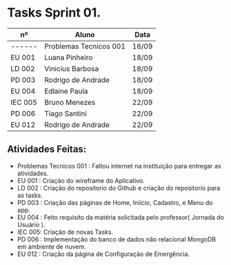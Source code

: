 # Tasks Sprint 01.

   
| nº      | Aluno            | Data     |
|---------|------------------|----------|
| ------  |  Problemas Tecnicos 001  | 16/09    |
| EU 001  |  Luana Pinheiro  | 18/09    |
| LD 002  |  Vinicius Barbosa| 18/09    |
| PD 003  |  Rodrigo de Andrade | 18/09 |
| EU 004  |  Edlaine Paula | 18/09  |
| IEC 005 |  Bruno Menezes | 22/09 |
| PD 006  |  Tiago Santini | 22/09  |
| EU 012  |  Rodrigo de Andrade | 22/09 |

<h2>
  Atividades Feitas:
</h2>

- Problemas Tecnicos 001 : Faltou internet na instituição para entregar as atividades.
- EU 001 : Criação do wireframe do Aplicativo.
- LD 002 : Criação do repositorio do Github e criação do repositorio para as tasks.
- PD 003 : Criação das páginas de Home, Iniício, Cadastro, e Menu do app.
- EU 004 : Feito requisito da matéria solicitada pelo professor( Jornada do Usuário ).
- IEC 005: Criação de novas Tasks.
- PD 006 : Implementação do banco de dados não relacional MongoDB em ambiente de nuvem.
- EU 012 : Criação da página de Configuração de Emergência.   
